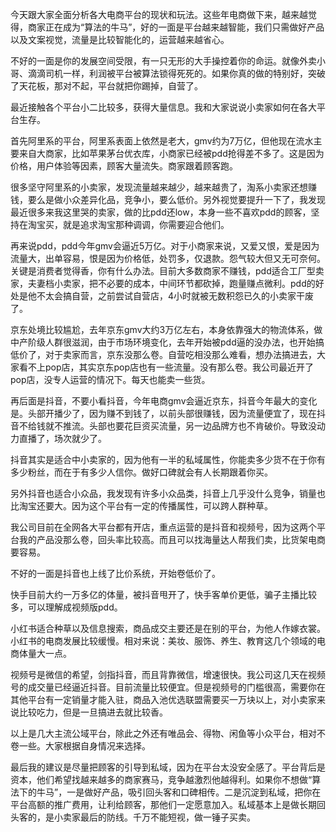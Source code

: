 今天跟大家全面分析各大电商平台的现状和玩法。这些年电商做下来，越来越觉得，商家正在成为“算法的牛马”，好的一面是平台越来越智能，我们只需做好产品以及文案视觉，流量是比较智能化的，运营越来越省心。

不好的一面是你的发展空间受限，有一只无形的大手操控着你的命运。就像外卖小哥、滴滴司机一样，利润被平台被算法锁得死死的。如果你真的做的特别好，突破了天花板，那对不起，平台就把你踢掉，自营了。

最近接触各个平台小二比较多，获得大量信息。我和大家说说小卖家如何在各大平台生存。

首先阿里系的平台，阿里系表面上依然是老大，gmv约为7万亿，但他现在流水主要来自大商家，比如苹果茅台优衣库，小商家已经被pdd抢得差不多了。这是因为价格，用户体验等因素，顾客大量流失。商家跟着顾客跑。

很多坚守阿里系的小卖家，发现流量越来越少，越来越贵了，淘系小卖家还想赚钱，要么是做小众差异化品，竞争小，要么低价。另外视觉要提升一下了，我发现最近很多来我这里哭的卖家，做的比pdd还low，本身一些不喜欢pdd的顾客，坚持在淘宝买，就是追求淘宝那种调调，你需要迎合他们。

再来说pdd，pdd今年gmv会逼近5万亿。对于小商家来说，又爱又恨，爱是因为流量大，出单容易，恨是因为价格低，处罚多，仅退款。怨气较大但又无可奈何。关键是消费者觉得香，你有什么办法。目前大多数商家不赚钱，pdd适合工厂型卖家，夫妻档小卖家，把不必要的成本，中间环节都砍掉，跑量赚点微利。pdd的好处是他不太会搞自营，之前尝试自营店，4小时就被无数积怨已久的小卖家干废了。

京东处境比较尴尬，去年京东gmv大约3万亿左右，本身依靠强大的物流体系，做中产阶级人群很滋润，由于市场环境变化，去年开始被pdd逼的没办法，也开始搞低价了，对于卖家而言，京东没那么卷。自营吃相没那么难看，想办法搞进去，大家看不上pop店，其实京东pop店也有一些流量。没有那么卷。我公司最近开了pop店，没专人运营的情况下。每天也能卖一些货。

再后面是抖音，不要小看抖音，今年电商gmv会逼近京东，抖音今年最大的变化是。头部开播少了，因为赚不到钱了，以前头部很赚钱，因为流量便宜了，现在抖音不给钱就不推流。头部也要花巨资买流量，另一边品牌方也不肯破价。导致没动力直播了，场次就少了。

抖音其实是适合中小卖家的，因为他有一半的私域属性，你能卖多少货不在于你有多少粉丝，而在于有多少人信你。做好口碑就会有人长期跟着你买。

另外抖音也适合小众品，我发现有许多小众品类，抖音上几乎没什么竞争，销量也比淘宝还要大。因为这个平台有一定的传播属性，可以跨人群种草。

我公司目前在全网各大平台都有开店，重点运营的是抖音和视频号，因为这两个平台我的产品没那么卷，回头率比较高。而且可以找海量达人帮我们卖，比货架电商要容易。

不好的一面是抖音也上线了比价系统，开始卷低价了。

快手目前大约一万多亿的体量，被抖音甩开了，快手客单价更低，骗子主播比较多，可以理解成视频版pdd。

小红书适合种草以及信息搜索，商品成交主要还是在别的平台，为他人作嫁衣裳。小红书的电商发展比较缓慢。相对来说：美妆、服饰、养生、教育这几个领域的电商体量大一点。

视频号是微信的希望，剑指抖音，而且背靠微信，增速很快。我公司这几天在视频号的成交量已经逼近抖音。目前流量比较便宜。但是视频号的门槛很高，需要你在其他平台有一定销量才能入驻，商品入池优选联盟需要买一万块以上，对小卖家来说比较吃力，但是一旦搞进去就比较香。

以上是几大主流公域平台，除此之外还有唯品会、得物、闲鱼等小众平台，相对不卷一些。大家根据自身情况来选择。

最后我的建议是尽量把顾客的引导到私域，因为在平台太没安全感了。平台背后是资本，他们希望找越来越多的商家赛马，竞争越激烈他越得利。如果你不想做“算法下的牛马”，一是做好产品，吸引回头客和口碑相传。二是沉淀到私域，把你在平台高额的推广费用，让利给顾客，那他们一定愿意加入。私域基本上是做长期回头客的，是小卖家最后的防线。千万不能短视，做一锤子买卖。
